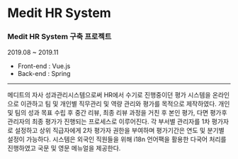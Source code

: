 # Medit HR System
### **Medit HR System 구축 프로젝트**
2019.08 ~ 2019.11

* Front-end : Vue.js  
* Back-end : Spring

---
메디트의 자사 성과관리시스템으로써 HR에서 수기로 진행중이던 평가 시스템을 온라인으로 이관하고 팀 및 개인별 직무관리 및 역량 관리와 평가를 목적으로 제작하였다. 개인 및 팀의 성과 목표 수립 후 중간 리뷰, 최종 리뷰 과정을 거친 후 본인 평가, 다면 평가후 관리자의 최종 평가가 진행되는 프로세스로 이루어진다. 각 부서별 관리자를 1차 평가자로 설정하고 상위 직급자에게 2차 평가자 권한을 부여하며 평가기간은 연도 및 분기별 설정이 가능하다. 시스템은 외국인 직원들을 위해 i18n 언어팩을 활용한 다국어 처리를 진행하였고 국문 및 영문 메뉴얼을 제공한다.  





